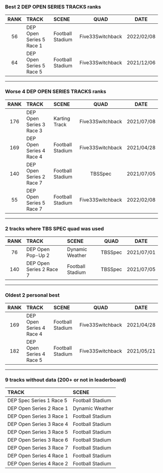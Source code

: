 ### Best 2 DEP OPEN SERIES TRACKS ranks
|RANK|TRACK|SCENE|QUAD|DATE|
|:---:|:---|:---|:---:|:---:|
|56|DEP Open Series 5 Race 1|Football Stadium|Five33Switchback|2022/02/08|
|64|DEP Open Series 5 Race 5|Football Stadium|Five33Switchback|2021/12/06|
---
### Worse 4 DEP OPEN SERIES TRACKS ranks
|RANK|TRACK|SCENE|QUAD|DATE|
|:---:|:---|:---|:---:|:---:|
|176|DEP Open Series 3 Race 3|Karting Track|Five33Switchback|2021/07/08|
|169|DEP Open Series 4 Race 4|Football Stadium|Five33Switchback|2021/04/28|
|140|DEP Open Series 2 Race 7|Football Stadium|TBSSpec|2021/07/05|
|55|DEP Open Series 5 Race 7|Football Stadium|Five33Switchback|2022/02/08|
---
### 2 tracks where TBS SPEC quad was used
|RANK|TRACK|SCENE|QUAD|DATE|
|:---:|:---|:---|:---:|:---:|
|76|DEP Open Pop-Up 2|Dynamic Weather|TBSSpec|2021/07/01|
|140|DEP Open Series 2 Race 7|Football Stadium|TBSSpec|2021/07/05|
---
### Oldest 2 personal best
|RANK|TRACK|SCENE|QUAD|DATE|
|:---:|:---|:---|:---:|:---:|
|169|DEP Open Series 4 Race 4|Football Stadium|Five33Switchback|2021/04/28|
|182|DEP Open Series 4 Race 5|Football Stadium|Five33Switchback|2021/05/21|
---
### 9 tracks without data (200+ or not in leaderboard)
|TRACK|SCENE|
|:---|:---|
|DEP Spec Series 1 Race 5|Football Stadium|
|DEP Open Series 2 Race 1|Dynamic Weather|
|DEP Open Series 3 Race 1|Football Stadium|
|DEP Open Series 3 Race 4|Football Stadium|
|DEP Open Series 3 Race 5|Football Stadium|
|DEP Open Series 3 Race 6|Football Stadium|
|DEP Open Series 3 Race 7|Football Stadium|
|DEP Open Series 4 Race 1|Football Stadium|
|DEP Open Series 4 Race 2|Football Stadium|
